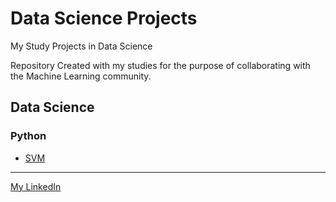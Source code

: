# Data Science Projects
 My Study Projects in Data Science

 Repository Created with my studies for the purpose of collaborating with the Machine Learning community.

## Data Science
 ### Python
- [SVM](https://github.com/Joao-Salero/Data-Science-Projects/blob/master/SVM/.ipynb_checkpoints/SVM%20-%20Predict%20Buying%20Intent%20for%20E-Commerce%20Users-checkpoint.ipynb)









---
[My LinkedIn](https://www.linkedin.com/in/jo%C3%A3o-s-37aa011a8/)

